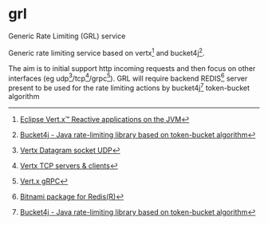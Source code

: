 # grl
Generic Rate Limiting (GRL) service

Generic rate limiting service based on vertx[^1] and bucket4j[^2].

The aim is to initial support http incoming requests and then focus on other interfaces (eg udp[^6]/tcp[^5]/grpc[^4]). GRL will require backend REDIS[^3] server present to be used for the rate limiting actions by bucket4j[^2] token-bucket algorithm

[^1]: [Eclipse Vert.x™ Reactive applications on the JVM](https://vertx.io/)
[^2]: [Bucket4j - Java rate-limiting library based on token-bucket algorithm](https://github.com/bucket4j/bucket4j)
[^3]: [Bitnami package for Redis(R)](https://artifacthub.io/packages/helm/bitnami/redis)
[^4]: [Vert.x gRPC](https://vertx.io/docs/vertx-grpc/java/)
[^5]: [Vertx TCP servers & clients]([vertx.io/docs/vertx-core/java/#_writing_tcp_servers_and_clients](https://vertx.io/docs/vertx-core/java/#_writing_tcp_servers_and_clients))
[^6]: [Vertx Datagram socket UDP](https://vertx.io/docs/vertx-core/java/#_datagram_sockets_udp)
